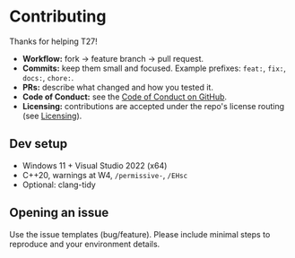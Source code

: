 # Contributing

Thanks for helping T27!

- **Workflow:** fork → feature branch → pull request.
- **Commits:** keep them small and focused. Example prefixes: `feat:`, `fix:`, `docs:`, `chore:`.
- **PRs:** describe what changed and how you tested it.
- **Code of Conduct:** see the [Code of Conduct on GitHub](https://github.com/DASAElektronik/T27/blob/master/CODE_OF_CONDUCT.md).
- **Licensing:** contributions are accepted under the repo's license routing (see [Licensing](licensing.md)).

## Dev setup

- Windows 11 + Visual Studio 2022 (x64)
- C++20, warnings at W4, `/permissive-`, `/EHsc`
- Optional: clang-tidy

## Opening an issue

Use the issue templates (bug/feature). Please include minimal steps to reproduce and your environment details.
